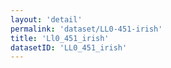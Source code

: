 ```yaml
---
layout: 'detail'
permalink: 'dataset/LL0-451-irish'
title: 'Ll0_451_irish'
datasetID: 'LL0_451_irish'
---
```

